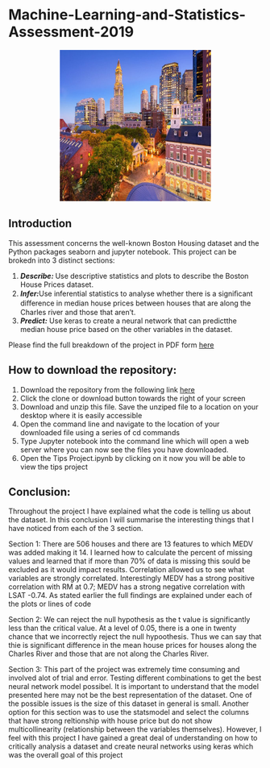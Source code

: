 # Machine-Learning-and-Statistics-Assessment-2019

<p align ="center"><img src="images/house.jpg" alt="Boston Housing " width="300" height="300" title="Boston Housing"/></p>

## Introduction

This assessment concerns the well-known Boston Housing dataset and the Python packages seaborn and jupyter notebook. This project can be brokedn into 3 distinct sections: 

1. <b><i>Describe: </i></b>Use descriptive statistics and plots to describe the Boston House Prices dataset.
2. <b><i>Infer:</i></b>Use inferential statistics to analyse whether there is a signiﬁcant diﬀerence in median house prices between houses that are along the Charles river and those that aren’t. 
3. <b><i>Predict:</i></b> Use keras to create a neural network that can predictthe median house price based on the other variables in the dataset.

Please find the full breakdown of the project in PDF form <a href=https://github.com/Roisin-Fallon/Machine-Learning-and-Statistics-Assessment-2019/blob/master/project.pdf> here </a>


## How to download the repository:
1. Download the repository from the following link <a href=https://github.com/Roisin-Fallon/Machine-Learning-and-Statistics-Assessment-2019/blob/master/Project.ipynb> here</a>
2. Click the clone or download button towards the right of your screen
3. Download and unzip this file. Save the unziped file to a location on your desktop where it is easily accessible
4. Open the command line and navigate to the location of your downloaded file using a series of cd commands 
5. Type Jupyter notebook into the command line which will open a web server where you can now see the files you have downloaded. 
6. Open the Tips Project.ipynb by clicking  on it now you will be able to view the tips project

## Conclusion: 

Throughout the project I have explained what the code is telling us about the dataset. In this conclusion I will summarise the interesting things that I have noticed from each of the 3 section.

Section 1: There are 506 houses and there are 13 features to which MEDV was added making it 14. I learned how to calculate the percent of missing values and learned that if more than 70% of data is missing this sould be excluded as it would impact results. Correlation allowed us to see what variables are strongly correlated. Interestingly MEDV has a strong positive correlation with RM at 0.7; MEDV has a strong negative correlation with LSAT -0.74. As stated earlier the full findings are explained under each of the plots or lines of code

Section 2: We can reject the null hypothesis as the t value is significantly less than the critical value. At a level of 0.05, there is a one in twenty chance that we incorrectly reject the null hypoothesis. Thus we can say that thie is significant difference in the mean house prices for houses along the Charles River and those that are not along the Charles River.

Section 3: This part of the project was extremely time consuming and involved alot of trial and error. Testing different combinations to get the best neural network model possibel. It is important to understand that the model presented here may not be the best representation of the dataset. One of the possible issues is the size of this dataset in general is small. Another option for this section was to use the statsmodel and select the columns that have strong reltionship with house price but do not show multicollinearity (relationship between the variables themselves). However, I feel with this project I have gained a great deal of understanding on how to critically analysis a dataset and create neural networks using keras which was the overall goal of this project